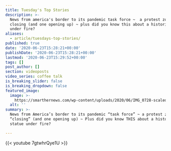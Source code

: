 ```yaml
---
title: Tuesday's Top Stories
description: >-
  News from america's border to its pandemic task force ~  a protest zone
  closing (and one opening up) ~ plus did you know this about a historic statue
  under fire?
aliases:
  - article/tuesdays-top-stories/
published: true
date: '2020-06-23T15:28:21+00:00'
publishDate: '2020-06-23T15:28:21+00:00'
lastmod: '2020-06-23T15:29:52+00:00'
tags: []
post_author: []
section: videoposts
video_series: coffee talk
is_breaking_slider: false
is_breaking_dropdown: false
featured_image:
  image: >-
    https://smarthernews.com/wp-content/uploads/2020/06/IMG_0728-scaled-e1592926152696-933x1024.jpg
  alt: ''
summary: >-
  News from America’s border to its pandemic “task force” ~ a protest zone
  “closing” (and one opening up) ~ Plus did you know THIS about a historic
  statue under fire?

---
```

{{< youtube 7gtwhrQye1U >}}